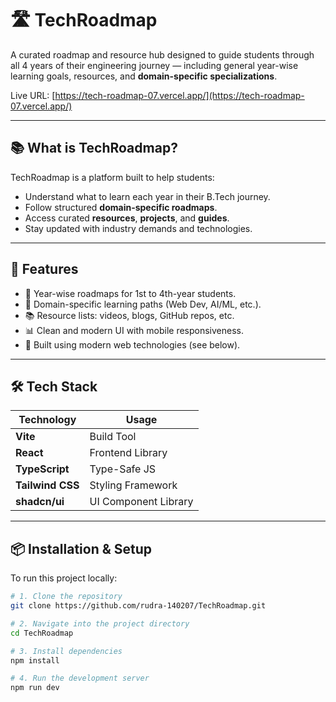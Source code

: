 # 🛣️ TechRoadmap

A curated roadmap and resource hub designed to guide students through all 4 years of their engineering journey — including general year-wise learning goals, resources, and **domain-specific specializations**.

Live URL: [https://tech-roadmap-07.vercel.app/](https://tech-roadmap-07.vercel.app/)

---

## 📚 What is TechRoadmap?

TechRoadmap is a platform built to help students:

- Understand what to learn each year in their B.Tech journey.
- Follow structured **domain-specific roadmaps**.
- Access curated **resources**, **projects**, and **guides**.
- Stay updated with industry demands and technologies.

---

## 🚀 Features

- 📌 Year-wise roadmaps for 1st to 4th-year students.
- 🧠 Domain-specific learning paths (Web Dev, AI/ML, etc.).
- 📚 Resource lists: videos, blogs, GitHub repos, etc.
- 📊 Clean and modern UI with mobile responsiveness.
- 🎯 Built using modern web technologies (see below).

---

## 🛠️ Tech Stack

| Technology      | Usage                |
|-----------------|----------------------|
| **Vite**        | Build Tool           |
| **React**       | Frontend Library     |
| **TypeScript**  | Type-Safe JS         |
| **Tailwind CSS**| Styling Framework    |
| **shadcn/ui**   | UI Component Library |

---

## 📦 Installation & Setup

To run this project locally:

```bash
# 1. Clone the repository
git clone https://github.com/rudra-140207/TechRoadmap.git

# 2. Navigate into the project directory
cd TechRoadmap

# 3. Install dependencies
npm install

# 4. Run the development server
npm run dev
